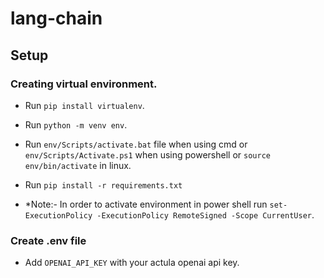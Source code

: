 # lang-chain

## Setup

### Creating virtual environment.

- Run ```pip install virtualenv```.

- Run ```python -m venv env```.

- Run ```env/Scripts/activate.bat``` file when using cmd or ```env/Scripts/Activate.ps1``` when using powershell or ```source env/bin/activate``` in linux.

- Run ```pip install -r requirements.txt```

- *Note:- In order to activate environment in power shell run ```set-ExecutionPolicy -ExecutionPolicy RemoteSigned -Scope CurrentUser```.

### Create .env file
- Add ```OPENAI_API_KEY``` with your actula openai api key.